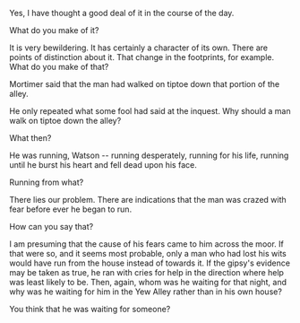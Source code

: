 Yes, I have thought a good deal of it in the course of the day.

What do you make of it?

It is very bewildering. It has certainly a character of its own.
There are points of distinction about it. That change in the footprints,
for example. What do you make of that?

Mortimer said that the man had walked on tiptoe down that portion of
the alley.

He only repeated what some fool had said at the inquest. Why should a
man walk on tiptoe down the alley?

What then?

He was running, Watson -- running desperately, running for his life,
running until he burst his heart and fell dead upon his face.

Running from what?

There lies our problem. There are indications that the man was crazed
with fear before ever he began to run.

How can you say that?

I am presuming that the cause of his fears came to him across the
moor. If that were so, and it seems most probable, only a man who had
lost his wits would have run from the house instead of towards it. If
the gipsy's evidence may be taken as true, he ran with cries for help
in the direction where help was least likely to be. Then, again, whom
was he waiting for that night, and why was he waiting for him in the Yew
Alley rather than in his own house?

You think that he was waiting for someone?
